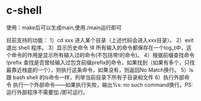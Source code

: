 # c-shell
使用：make后可以生成main,使用./main运行即可


目前支持的功能：
1）cd xxx 
进入某个目录（上述代码会进入xxx目录）。 
2）exit 退出 shell 程序。 
3）显示历史命令  !# 所有输入的命令都保存在一个log_t中，这个命令的作用是显示所有输入过的命令(不包括带!的命令)。
4）根据前缀查找命令 !prefix 查找是否曾经输入过包含前缀prefix的命令，如果找到（如果有多个，只找最靠近栈底的一个），则执行这条命令，如果没有，则返回No Match换行。
5）ls 跟 bash shell 的ls命令一样，列举当前目录下所有子目录和文件
6）执行外部命令 执行一个外部命令——如果执行失败，输出%s: no such command换行。PS:运行外部程序不需要加./即可运行。

